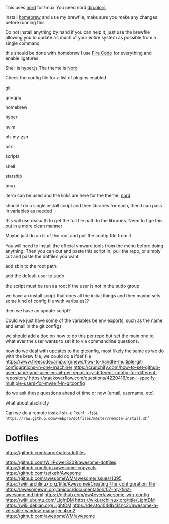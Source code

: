 This uses [nord][1] for tmux You need nord [dircolors][3]

Install [homebrew][2] and use my brewfile, make sure you make any changes before running this

Do not install anything by hand if you can help it, just use the brewfile allowing you to update as much of your entire
system as possible from a single command

this should be done with homebrew I use [Fira Code][5] for everything and enable ligatures

Shell is hyper.js The theme is [Nord][6]

Check the config file for a list of plugins enabled

git

gnugpg

homebrew

hyper

nvim

oh-my-zsh

osx

scripts

shell

starship

tmux

iterm can be used and the links are here for the theme, [nord][7]

should I do a single install script and then libraries for each, then I can pass in variables as needed

this will use realpath to get the full file path to the libraries. Need to fige this out in a more clean manner

Maybe just do an ls of the root and pull the config file from it

You will need to install the official vmware tools from the menu before doing anything. Then you can cut and paste this
script in, pull the repo, or simply cut and paste the dotfiles you want

add sbin to the root path

add the default user to sudo

the script must be run as root if the user is not in the sudo group

we have an install script that does all the initial things and then maybe sets some kind of config file with varibales??

then we have an update script?

Could we just have some of the variables be env exports, such as the name and email in the git configs

we should add a doc on how to do this per repo but set the main one to what ever the user wants to set it to via
commandline questions.

how do we deal with updates to the gitconfig, most likely the same as we do with the brew file, we could do a ifdef file
https://www.freecodecamp.org/news/how-to-handle-multiple-git-configurations-in-one-machine/
https://crunchify.com/how-to-set-github-user-name-and-user-email-per-repository-different-config-for-different-repository/
https://stackoverflow.com/questions/4220416/can-i-specify-multiple-users-for-myself-in-gitconfig

do we ask these questions ahead of time or now (email, username, etc)

what about alactricty

Can we do a remote install
sh -c "`curl -fsSL https://raw.github.com/webpro/dotfiles/master/remote-install.sh`"

# Dotfiles
https://github.com/aaronbates/dotfiles

https://github.com/WillPower3309/awesome-dotfiles
https://github.com/lcpz/awesome-copycats
https://github.com/setkeh/Awesome
https://github.com/awesomeWM/awesome/issues/1395
https://wiki.archlinux.org/title/Awesome#Creating_the_configuration_file
https://awesomewm.org/apidoc/documentation/07-my-first-awesome.md.html
https://github.com/pw4ever/awesome-wm-config
https://wiki.ubuntu.com/LightDM
https://wiki.archlinux.org/title/LightDM
https://wiki.debian.org/LightDM
https://dev.to/l04db4l4nc3r/awesome-a-versatile-window-manager-4km2
https://github.com/awesomeWM/awesome

[1]: https://www.nordtheme.com/docs/ports/tmux/installation#manual

[2]: https://brew.sh

[3]: https://github.com/arcticicestudio/nord-dircolors

[5]: https://github.com/tonsky/FiraCode

[6]: https://github.com/arcticicestudio/nord-hyper

[7]: https://github.com/arcticicestudio/nord-iterm2